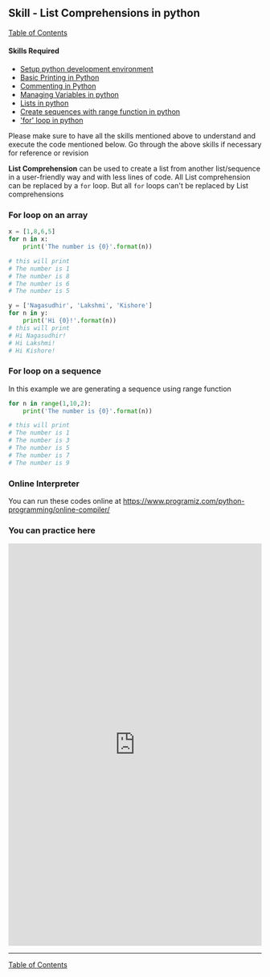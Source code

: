 ## Skill - List Comprehensions in python
[Table of Contents](https://nagasudhir.blogspot.com/2020/04/taming-python-table-of-contents.html)

#### Skills Required
* [Setup python development environment](https://nagasudhir.blogspot.com/2020/04/setup-python-development-environment_14.html)
* [Basic Printing in Python](https://nagasudhir.blogspot.com/2020/04/basic-printing-in-python.html)
* [Commenting in Python](https://nagasudhir.blogspot.com/2020/04/comments-in-python.html)
* [Managing Variables in python](https://nagasudhir.blogspot.com/2020/04/managing-variables-in-python.html)
* [Lists in python](https://nagasudhir.blogspot.com/2020/04/lists-in-python.html)
* [Create sequences with range function in python](https://nagasudhir.blogspot.com/2020/05/create-sequences-with-range-function.html)
* ['for' loop in python](https://nagasudhir.blogspot.com/2020/05/for-loop-in-python.html)

Please make sure to have all the skills mentioned above to understand and execute the code mentioned below. Go through the above skills if necessary for reference or revision

**List Comprehension** can be used to create a list from another list/sequence in a user-friendly way and with less lines of code. 
All List comprehension can be replaced by a `for` loop.
But all `for` loops can't be replaced by List comprehensions

### For loop on an array
```python
x = [1,8,6,5]
for n in x:
	print('The number is {0}'.format(n))

# this will print
# The number is 1
# The number is 8
# The number is 6
# The number is 5

y = ['Nagasudhir', 'Lakshmi', 'Kishore']
for n in y:
	print('Hi {0}!'.format(n))
# this will print
# Hi Nagasudhir!
# Hi Lakshmi!
# Hi Kishore!
```

### For loop on a sequence
In this example we are generating a sequence using range function
```python
for n in range(1,10,2):
	print('The number is {0}'.format(n))

# this will print
# The number is 1
# The number is 3
# The number is 5
# The number is 7
# The number is 9
```

### Online Interpreter
You can run these codes online at https://www.programiz.com/python-programming/online-compiler/

### You can practice here
<iframe height="800px" width="100%" src="https://repl.it/repls/LimeWiltedRouter?lite=true" scrolling="no" frameborder="no" allowtransparency="true" allowfullscreen="true" sandbox="allow-forms allow-pointer-lock allow-popups allow-same-origin allow-scripts allow-modals"></iframe>

<hr/>

[Table of Contents](https://nagasudhir.blogspot.com/2020/04/taming-python-table-of-contents.html)



<!--stackedit_data:
eyJwcm9wZXJ0aWVzIjoidGl0bGU6IExpc3QgY29tcHJlaGVuc2
lvbnMgaW4gcHl0aG9uXG5hdXRob3I6IE5hZ2FzdWRoaXIgUHVs
bGFcbmRhdGU6ICcyMDIwLTA1LTIyJ1xudGFnczogJ2xlYXJuaW
5nLCBweXRob24sIHRhbWluZ19weXRob25fc2tpbGwnXG5jYXRl
Z29yaWVzOiB0YW1pbmdfcHl0aG9uX3NraWxsXG4iLCJoaXN0b3
J5IjpbMjM0MTE4MzU4XX0=
-->